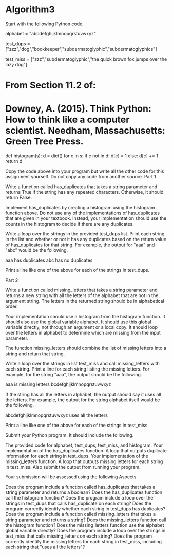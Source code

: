 # Algorithm3
Start with the following Python code.   

alphabet = "abcdefghijklmnopqrstuvwxyz"   

test_dups = ["zzz","dog","bookkeeper","subdermatoglyphic","subdermatoglyphics"] 

test_miss = ["zzz","subdermatoglyphic","the quick brown fox jumps over the lazy dog"] 

# From Section 11.2 of: 

# Downey, A. (2015). Think Python: How to think like a computer scientist. Needham, Massachusetts: Green Tree Press. 

def histogram(s):
     d = dict()
     for c in s:
          if c not in d:
               d[c] = 1
          else:
               d[c] += 1
     return d 

Copy the code above into your program but write all the other code for this assignment yourself. Do not copy any code from another source. 
Part 1 

Write a function called has_duplicates that takes a string parameter and returns True if the string has any repeated characters. Otherwise, it should return False.  

Implement has_duplicates by creating a histogram using the histogram function above. Do not use any of the implementations of has_duplicates that are given in your textbook. Instead, your implementation should use the counts in the histogram to decide if there are any duplicates. 

Write a loop over the strings in the provided test_dups list. Print each string in the list and whether or not it has any duplicates based on the return value of has_duplicates for that string. For example, the output for "aaa" and "abc" would be the following. 

aaa has duplicates
abc has no duplicates 

Print a line like one of the above for each of the strings in test_dups. 

Part 2 

Write a function called missing_letters that takes a string parameter and returns a new string with all the letters of the alphabet that are not in the argument string. The letters in the returned string should be in alphabetical order. 

Your implementation should use a histogram from the histogram function. It should also use the global variable alphabet. It should use this global variable directly, not through an argument or a local copy. It should loop over the letters in alphabet to determine which are missing from the input parameter. 

The function missing_letters should combine the list of missing letters into a string and return that string. 

Write a loop over the strings in list test_miss and call missing_letters with each string. Print a line for each string listing the missing letters. For example, for the string "aaa", the output should be the following. 

aaa is missing letters bcdefghijklmnopqrstuvwxyz 

If the string has all the letters in alphabet, the output should say it uses all the letters. For example, the output for the string alphabet itself would be the following. 

abcdefghijklmnopqrstuvwxyz uses all the letters 

Print a line like one of the above for each of the strings in test_miss. 

Submit your Python program. It should include the following. 

The provided code for alphabet, test_dups, test_miss, and histogram. 
Your implementation of the has_duplicates function. 
A loop that outputs duplicate information for each string in test_dups. 
Your implementation of the missing_letters function. 
A loop that outputs missing letters for each string in test_miss. 
Also submit the output from running your program. 

Your submission will be assessed using the following Aspects.

Does the program include a function called has_duplicates that takes a string parameter and returns a boolean?
Does the has_duplicates function call the histogram function? 
Does the program include a loop over the strings in test_dups that calls has_duplicate on each string? 
Does the program correctly identify whether each string in test_dups has duplicates? 
Does the program include a function called missing_letters that takes a string parameter and returns a string? 
Does the missing_letters function call the histogram function?
Does the missing_letters function use the alphabet global variable directly?
Does the program include a loop over the strings in test_miss that calls missing_letters on each string?
Does the program correctly identify the missing letters for each string in test_miss, including each string that "uses all the letters"?
